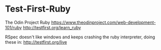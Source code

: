 # Test-First-Ruby
The Odin Project Ruby
https://www.theodinproject.com/web-development-101/ruby
http://testfirst.org/learn_ruby

RSpec doesn't like windows and keeps crashing the ruby interpreter, doing these in: http://testfirst.org/live